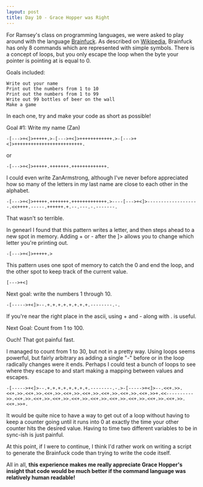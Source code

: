 ```yaml
---
layout: post
title: Day 10 - Grace Hopper was Right
---
```


For Ramsey's class on programming languages, we were asked to play around with the language [Brainfuck](http://copy.sh/brainfuck/). As described on [Wikipedia](http://en.wikipedia.org/wiki/Brainfuck), Brainfuck has only 8 commands which are represented with simple symbols. There is a concept of loops, but you only escape the loop when the byte your pointer is pointing at is equal to 0. 

Goals included:

    Write out your name
    Print out the numbers from 1 to 10
    Print out the numbers from 1 to 99
    Write out 99 bottles of beer on the wall
    Make a game

In each one, try and make your code as short as possible!


Goal #1: Write my name (Zan) 

    -[--->+<]>+++++.>-[--->+<]>++++++++++++.>-[--->+<]>+++++++++++++++++++++++++.
or

    -[--->+<]>+++++.+++++++.+++++++++++++.

I could even write ZanArmstrong, although I've never before appreciated how so many of the letters in my last name are close to each other in the alphabet. 

    -[--->+<]>+++++.+++++++.+++++++++++++.>----[--->+<]>-------------------.<<++++.-----.++++++.+.--.---.-.-------.

That wasn't so terrible. 

In genearl I found that this pattern writes a letter, and then steps ahead to a new spot in memory. Adding + or - after the ]> allows you to change which letter you're printing out. 

    -[--->+<]>+++++.>

This pattern uses one spot of memory to catch the 0 and end the loop, and the other spot to keep track of the current value. 

    [--->+<]

Next goal: write the numbers 1 through 10. 

    -[----->+<]>--.+.+.+.+.+.+.+.+.--------.-.

If you're near the right place in the ascii, using + and - along with . is useful. 

Next Goal: Count from 1 to 100. 

Ouch!  That got painful fast. 

I managed to count from 1 to 30, but not in a pretty way. Using loops seems powerful, but fairly arbitrary as adding a single "-" before or in the loop radically changes were it ends. Perhaps I could test a bunch of loops to see where they escape to and start making a mapping between values and escapes. 

    -[----->+<]>--.+.+.+.+.+.+.+.+.--------.-.>-[----->+<]>--.<<+.>>.<<+.>>.<<+.>>.<<+.>>.<<+.>>.<<+.>>.<<+.>>.<<+.>>.<<+.>>+.<<---------->>.<<+.>>.<<+.>>.<<+.>>.<<+.>>.<<+.>>.<<+.>>.<<+.>>.<<+.>>.<<+.>>.<<+.>>+.

It would be quite nice to have a way to get out of a loop without having to keep a counter going until it runs into 0 at exactly the time your other counter hits the desired value. Having to time two different variables to be in sync-ish is just painful. 

At this point, if I were to continue, I think I'd rather work on writing a script to generate the Brainfuck code than trying to write the code itself.

All in all, **this experience makes me really appreciate Grace Hopper's insight that code would be much better if the command language was relatively human readable!**
